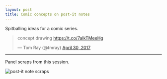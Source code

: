 ```yaml
---
layout: post
title: Comic concepts on post-it notes
---
```

Spitballing ideas for a comic series.

<blockquote class="twitter-tweet" data-lang="en"><p lang="en" dir="ltr">concept drawing <a href="https://t.co/7aIkTMeeHg">https://t.co/7aIkTMeeHg</a></p>&mdash; Tom Ray (@tmray) <a href="https://twitter.com/tmray/status/858774424274616320">April 30, 2017</a></blockquote>
<script async src="//platform.twitter.com/widgets.js" charset="utf-8"></script>

---

Panel scraps from this session.

![post-it note scraps](http://img07.deviantart.net/ba4e/i/2017/120/9/e/comic_panel_post_it_concepts_by_tmray-db7o35d.jpg)
